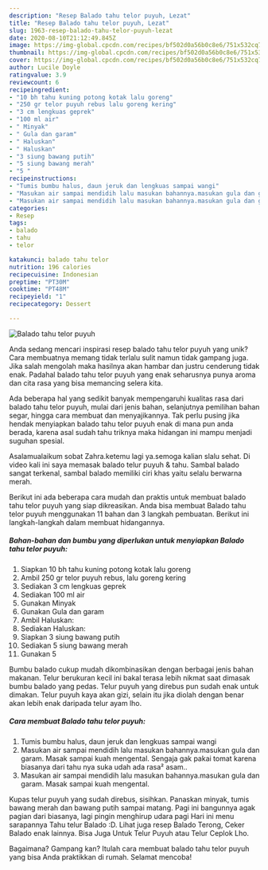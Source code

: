 ```yaml
---
description: "Resep Balado tahu telor puyuh, Lezat"
title: "Resep Balado tahu telor puyuh, Lezat"
slug: 1963-resep-balado-tahu-telor-puyuh-lezat
date: 2020-08-10T21:12:49.845Z
image: https://img-global.cpcdn.com/recipes/bf502d0a56b0c8e6/751x532cq70/balado-tahu-telor-puyuh-foto-resep-utama.jpg
thumbnail: https://img-global.cpcdn.com/recipes/bf502d0a56b0c8e6/751x532cq70/balado-tahu-telor-puyuh-foto-resep-utama.jpg
cover: https://img-global.cpcdn.com/recipes/bf502d0a56b0c8e6/751x532cq70/balado-tahu-telor-puyuh-foto-resep-utama.jpg
author: Lucile Doyle
ratingvalue: 3.9
reviewcount: 6
recipeingredient:
- "10 bh tahu kuning potong kotak lalu goreng"
- "250 gr telor puyuh rebus lalu goreng kering"
- "3 cm lengkuas geprek"
- "100 ml air"
- " Minyak"
- " Gula dan garam"
- " Haluskan"
- " Haluskan"
- "3 siung bawang putih"
- "5 siung bawang merah"
- "5 "
recipeinstructions:
- "Tumis bumbu halus, daun jeruk dan lengkuas sampai wangi"
- "Masukan air sampai mendidih lalu masukan bahannya.masukan gula dan garam. Masak sampai kuah mengental. Sengaja gak pakai tomat karena biasanya dari tahu nya suka udah ada rasa² asam.."
- "Masukan air sampai mendidih lalu masukan bahannya.masukan gula dan garam. Masak sampai kuah mengental."
categories:
- Resep
tags:
- balado
- tahu
- telor

katakunci: balado tahu telor 
nutrition: 196 calories
recipecuisine: Indonesian
preptime: "PT30M"
cooktime: "PT48M"
recipeyield: "1"
recipecategory: Dessert

---
```



![Balado tahu telor puyuh](https://img-global.cpcdn.com/recipes/bf502d0a56b0c8e6/751x532cq70/balado-tahu-telor-puyuh-foto-resep-utama.jpg)

Anda sedang mencari inspirasi resep balado tahu telor puyuh yang unik? Cara membuatnya memang tidak terlalu sulit namun tidak gampang juga. Jika salah mengolah maka hasilnya akan hambar dan justru cenderung tidak enak. Padahal balado tahu telor puyuh yang enak seharusnya punya aroma dan cita rasa yang bisa memancing selera kita.

Ada beberapa hal yang sedikit banyak mempengaruhi kualitas rasa dari balado tahu telor puyuh, mulai dari jenis bahan, selanjutnya pemilihan bahan segar, hingga cara membuat dan menyajikannya. Tak perlu pusing jika hendak menyiapkan balado tahu telor puyuh enak di mana pun anda berada, karena asal sudah tahu triknya maka hidangan ini mampu menjadi suguhan spesial.

Asalamualaikum sobat Zahra.ketemu lagi ya.semoga kalian slalu sehat. Di video kali ini saya memasak balado telur puyuh &amp; tahu. Sambal balado sangat terkenal, sambal balado memiliki ciri khas yaitu selalu berwarna merah.


Berikut ini ada beberapa cara mudah dan praktis untuk membuat balado tahu telor puyuh yang siap dikreasikan. Anda bisa membuat Balado tahu telor puyuh menggunakan 11 bahan dan 3 langkah pembuatan. Berikut ini langkah-langkah dalam membuat hidangannya.

<!--inarticleads1-->

##### Bahan-bahan dan bumbu yang diperlukan untuk menyiapkan Balado tahu telor puyuh:

1. Siapkan 10 bh tahu kuning potong kotak lalu goreng
1. Ambil 250 gr telor puyuh rebus, lalu goreng kering
1. Sediakan 3 cm lengkuas geprek
1. Sediakan 100 ml air
1. Gunakan  Minyak
1. Gunakan  Gula dan garam
1. Ambil  Haluskan:
1. Sediakan  Haluskan:
1. Siapkan 3 siung bawang putih
1. Sediakan 5 siung bawang merah
1. Gunakan 5 


Bumbu balado cukup mudah dikombinasikan dengan berbagai jenis bahan makanan. Telur berukuran kecil ini bakal terasa lebih nikmat saat dimasak bumbu balado yang pedas. Telur puyuh yang direbus pun sudah enak untuk dimakan. Telur puyuh kaya akan gizi, selain itu jika diolah dengan benar akan lebih enak daripada telur ayam lho. 

<!--inarticleads2-->

##### Cara membuat Balado tahu telor puyuh:

1. Tumis bumbu halus, daun jeruk dan lengkuas sampai wangi
1. Masukan air sampai mendidih lalu masukan bahannya.masukan gula dan garam. Masak sampai kuah mengental. Sengaja gak pakai tomat karena biasanya dari tahu nya suka udah ada rasa² asam..
1. Masukan air sampai mendidih lalu masukan bahannya.masukan gula dan garam. Masak sampai kuah mengental.


Kupas telur puyuh yang sudah direbus, sisihkan. Panaskan minyak, tumis bawang merah dan bawang putih sampai matang. Pagi ini bangunnya agak pagian dari biasanya, lagi pingin menghirup udara pagi Hari ini menu sarapannya Tahu telur Balado :D. Lihat juga resep Balado Terong, Ceker Balado enak lainnya. Bisa Juga Untuk Telur Puyuh atau Telur Ceplok Lho. 

Bagaimana? Gampang kan? Itulah cara membuat balado tahu telor puyuh yang bisa Anda praktikkan di rumah. Selamat mencoba!
